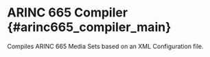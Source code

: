 # ARINC 665 Compiler {#arinc665_compiler_main}

Compiles ARINC 665 Media Sets based on an XML Configuration file.
